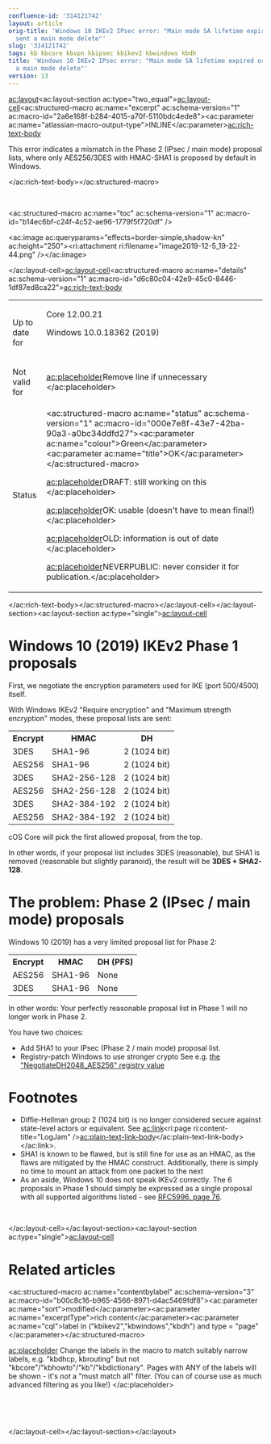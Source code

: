 ```yaml
---
confluence-id: '314121742'
layout: article
orig-title: 'Windows 10 IKEv2 IPsec error: "Main mode SA lifetime expired or peer
  sent a main mode delete"'
slug: '314121742'
tags: kb kbcore kbvpn kbipsec kbikev2 kbwindows kbdh
title: 'Windows 10 IKEv2 IPsec error: "Main mode SA lifetime expired or peer sent
  a main mode delete"'
version: 13
---
```


<ac:layout><ac:layout-section ac:type="two_equal"><ac:layout-cell><ac:structured-macro ac:name="excerpt" ac:schema-version="1" ac:macro-id="2a6e168f-b284-4015-a70f-5110bdc4ede8"><ac:parameter ac:name="atlassian-macro-output-type">INLINE</ac:parameter><ac:rich-text-body><p>This error indicates a mismatch in the Phase 2 (IPsec / main mode) proposal lists, where only AES256/3DES with HMAC-SHA1 is proposed by default in Windows.</p></ac:rich-text-body></ac:structured-macro><p><br /></p><p><ac:structured-macro ac:name="toc" ac:schema-version="1" ac:macro-id="b14ec6bf-c24f-4c52-ae96-1779f5f720df" /></p><p><ac:image ac:queryparams="effects=border-simple,shadow-kn" ac:height="250"><ri:attachment ri:filename="image2019-12-5_19-22-44.png" /></ac:image></p></ac:layout-cell><ac:layout-cell><ac:structured-macro ac:name="details" ac:schema-version="1" ac:macro-id="d6c80c04-42e9-45c0-8446-1df87ed8ca22"><ac:rich-text-body><table class="wrapped"><colgroup> <col /> <col /> </colgroup><tbody><tr><td><p>Up to date for</p></td><td><p>Core 12.00.21</p><p>Windows 10.0.18362 (2019)</p><p><br /></p></td></tr><tr><td colspan="1">Not valid for</td><td colspan="1"><ac:placeholder>Remove line if unnecessary </ac:placeholder></td></tr><tr><td colspan="1">Status</td><td colspan="1"><div class="content-wrapper"><p><ac:structured-macro ac:name="status" ac:schema-version="1" ac:macro-id="000e7e8f-43e7-42ba-90a3-a0bc34ddfd27"><ac:parameter ac:name="colour">Green</ac:parameter><ac:parameter ac:name="title">OK</ac:parameter></ac:structured-macro>&nbsp;</p><p><ac:placeholder>DRAFT: still working on this </ac:placeholder></p><p><ac:placeholder>OK: usable (doesn't have to mean final!) </ac:placeholder></p><p><ac:placeholder>OLD: information is out of date </ac:placeholder></p><p><ac:placeholder>NEVERPUBLIC: never consider it for publication.</ac:placeholder></p></div></td></tr></tbody></table></ac:rich-text-body></ac:structured-macro></ac:layout-cell></ac:layout-section><ac:layout-section ac:type="single"><ac:layout-cell><h1>Windows 10 (2019) IKEv2 Phase 1 proposals</h1><p>First, we negotiate the encryption parameters used for IKE (port 500/4500) itself.</p><p>With Windows IKEv2 &quot;Require encryption&quot; and &quot;Maximum strength encryption&quot; modes, these proposal lists are sent:</p><table class="wrapped"><colgroup><col /><col /><col /></colgroup><tbody><tr><th>Encrypt</th><th>HMAC</th><th colspan="1">DH</th></tr><tr><td>3DES</td><td>SHA1-96</td><td colspan="1">2 (1024 bit)</td></tr><tr><td>AES256</td><td>SHA1-96</td><td colspan="1">2 (1024 bit)</td></tr><tr><td>3DES</td><td>SHA2-256-128</td><td colspan="1">2 (1024 bit)</td></tr><tr><td colspan="1">AES256</td><td colspan="1">SHA2-256-128</td><td colspan="1">2 (1024 bit)</td></tr><tr><td colspan="1">3DES</td><td colspan="1">SHA2-384-192</td><td colspan="1">2 (1024 bit)</td></tr><tr><td colspan="1">AES256</td><td colspan="1">SHA2-384-192</td><td colspan="1">2 (1024 bit)</td></tr></tbody></table><p>cOS Core will pick the first allowed proposal, from the top.</p><p>In other words, if your proposal list includes 3DES (reasonable), but SHA1 is removed (reasonable but slightly paranoid), the result will be <strong>3DES + SHA2-128</strong>.</p><h1>The problem: Phase 2 (IPsec / main mode) proposals</h1><p>Windows 10 (2019) has a very limited proposal list for Phase 2:</p><table class="wrapped"><colgroup><col /><col /><col /></colgroup><tbody><tr><th>Encrypt</th><th>HMAC</th><th colspan="1">DH (PFS)</th></tr><tr><td>AES256</td><td>SHA1-96</td><td colspan="1">None</td></tr><tr><td>3DES</td><td>SHA1-96</td><td colspan="1">None</td></tr></tbody></table><p>In other words: Your perfectly reasonable proposal list in Phase 1 will no longer work in Phase 2.</p><p>You have two choices:</p><ul><li>Add SHA1 to your IPsec (Phase 2 / main mode) proposal list.</li><li>Registry-patch Windows to use stronger crypto See e.g. <a href="https://duckduckgo.com/?q=NegotiateDH2048_AES256">the &quot;NegotiateDH2048_AES256&quot; registry value<br /></a></li></ul><h1>Footnotes</h1><ul><li>Diffie-Hellman group 2 (1024 bit) is no longer considered secure against state-level actors or equivalent. See <ac:link><ri:page ri:content-title="LogJam" /><ac:plain-text-link-body><![CDATA[LogJam]]></ac:plain-text-link-body></ac:link>.</li><li>SHA1 is known to be flawed, but is still fine for use as an HMAC, as the flaws are mitigated by the HMAC construct. Additionally, there is simply no time to mount an attack from one packet to the next</li><li>As an aside, Windows 10 does not speak IKEv2 correctly. The 6 proposals in Phase 1 should simply be expressed as a single proposal with all supported algorithms listed - see <a href="https://tools.ietf.org/html/rfc5996#section-3.3">RFC5996, page 76</a>.</li></ul><p><br /></p></ac:layout-cell></ac:layout-section><ac:layout-section ac:type="single"><ac:layout-cell><h1>Related articles</h1><p><ac:structured-macro ac:name="contentbylabel" ac:schema-version="3" ac:macro-id="b00c8c16-b965-4566-8971-d4ac5469fdf8"><ac:parameter ac:name="sort">modified</ac:parameter><ac:parameter ac:name="excerptType">rich content</ac:parameter><ac:parameter ac:name="cql">label in (&quot;kbikev2&quot;,&quot;kbwindows&quot;,&quot;kbdh&quot;) and type = &quot;page&quot;</ac:parameter></ac:structured-macro></p><p><ac:placeholder> Change the labels in the macro to match suitably narrow labels, e.g. &quot;kbdhcp, kbrouting&quot; but not &quot;kbcore&quot;/&quot;kbhowto&quot;/&quot;kb&quot;/&quot;kbdictionary&quot;. Pages with ANY of the labels will be shown - it's _not_ a &quot;must match all&quot; filter. (You can of course use as much advanced filtering as you like!) </ac:placeholder></p><p><br /></p><p><br /></p></ac:layout-cell></ac:layout-section></ac:layout>
